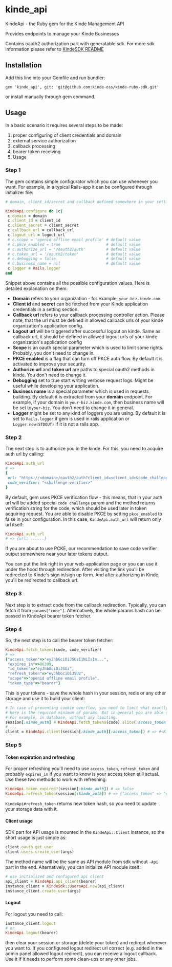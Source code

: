 # kinde_api

KindeApi - the Ruby gem for the Kinde Management API

Provides endpoints to manage your Kinde Businesses

Contains oauth2 authorization part with generatable sdk.
For more sdk information please refer to [KindeSDK README](kinde-sdk/README.md)

## Installation

Add this line into your Gemfile and run bundler:
```
gem 'kinde_api', git: 'git@github.com:kinde-oss/kinde-ruby-sdk.git'
```
or install manually through gem command.

## Usage

In a basic scenario it requires several steps to be made:
1. proper configuring of client credentials and domain
2. external service authorization
3. callback processing
4. bearer token receiving
5. Usage

### Step 1
The gem contains simple configurator which you can use whenever you want. For example, in a typical Rails-app it can be
configured through initializer file:

```ruby
# domain, client_id/secret and callback defined somewhere in your settings

KindeApi.configure do |c|
 c.domain = domain
 c.client_id = client_id
 c.client_secret = client_secret
 c.callback_url = callback_url
 c.logout_url = logout_url
 # c.scope = 'openid offline email profile' # default value
 # c.pkce_enabled = true                    # default value
 # c.authorize_url = '/oauth2/auth'         # default value
 # c.token_url = '/oauth2/token'            # default value
 # c.debugging = false                      # default value
 # c.business_name = nil                    # default value
 c.logger = Rails.logger
end
```
Snippet above contains all the possible configuration values.
Here is detailed explanation on them:
- **Domain** refers to your organization - for example, `your-biz.kinde.com`.
- **Client id** and **secret** can be fetched from your Kinde application credentials in a setting section.
- **Callback url** refers to your callback processing controller action. Please note, that 
the url must be defined in allowed callback urls of your kinde organization's application config.
- **Logout url** will be triggered after successful logout on kinde. Same as callback url, it should be 
defined in allowed logout urls of your kinde organization's application config
- **Scope** is an oauth special parameter which is used to limit some rights. Probably, you don't need to change in.
- **PKCE enabled** is a flag that can turn off PKCE auth flow. By default it is activated to improve your security.
- **Authorize url** and **token url** are paths to special oauth2 methods in kinde. You don't need to change it.
- **Debugging** set to true start writing verbose request logs. Might be useful while developing your application.
- **Business name** is a special parameter which is used in requests building. By default it is extracted from your
**domain** endpoint. For example, if your domain is `your-biz.kinde.com`, then business name will be set to`your-biz`.
You don't need to change it in general.
- **Logger** might be set to any kind of loggers you are using. By default it is set to `Rails.logger` if gem is used in
rails application or `Logger.new(STDOUT)` if it is not a rails app.

### Step 2
The next step is to authorize you in the kinde.
For this, you need to acquire auth url by calling:
```ruby
KindeApi.auth_url
# => 
{
 url: "https://<domain>/oauth2/auth?client_id=<client_id>&code_challenge=<generated code>&code_challenge_method=S256&redirect_uri=<redirect_uri>&response_type=code&scope=openid+offline+email+profile&state=<random string>",
 code_verifier: "<challenge verifier>"
}
```
By default, gem uses PKCE verification flow - this means, that in your auth url will be added special `code challenge` 
param and the method returns verification string for the code, which should be used later in token acquiring request.
You are able to disable PKCE by setting `pkce_enabled` to false in your configuration. 
In this case, `KindeApi.auth_url` will return only url itself:
```ruby
KindeApi.auth_url
# => {url: ......}
```
If you are about to use PCKE, our recommendation to save code verifier output somewhere near your later tokens output.

You can put the link right in your web-application page or you can use it under the hood through redirection.
After visiting the link you'll be redirected to Kinde's sign in/sign up form.
And after authorizing in Kinde, you'll be redirected to callback url.

### Step 3
Next step is to extract code from the callback redirection. Typically, you can fetch it from `params["code"]`. 
Alternatively, the whole params hash can be passed in KindeApi bearer token fetcher.

### Step 4
So, the next step is to call the bearer token fetcher:
```ruby
KindeApi.fetch_tokens(code, code_verifier)
# => 
{"access_token"=>"eyJhbGciOiJSUzI1NiIsIm...",                                
 "expires_in"=>86399,                             
 "id_token"=>"eyJhbGciOiJSUz",
 "refresh_token"=>"eyJhbGciOiJSUz",
 "scope"=>"openid offline email profile",                               
 "token_type"=>"bearer"}
```
This is your tokens - save the whole hash in your session, redis or any other storage and use it to build your client:
```ruby
# In case of preventing cookie overflow, you need to limit what exactly your are saving.
# Here is the required minimum of params. But in general you are able save it wherever you want to. 
# For example, in database, without any limiting.
session[:kinde_auth] = KindeApi.fetch_tokens(code).slice(:access_token, :refresh_token, :expires_at)
# ...
client = KindeApi.client(session[:kinde_auth][:access_token]) # => #<KindeApi::Client:0x00007faf31e5ecb8> 
```

### Step 5
#### Token expiration and refreshing
For proper refreshing you'll need to use `access_token`, `refresh_token` and probably `expires_in` if you want to know is your access token still actual.
Use these two methods to work with refreshing:
```ruby
KindeApi.token_expired?(session[:kinde_auth]) # => false
KindeApi.refresh_token(session[:kinde_auth]) # => {"access_token" => "qwe...", "refresh_token" => "fqw...", .....}
```
`KindeApi#refresh_token` returns new token hash, so you need to update your storage data with it.

#### Client usage
SDK part for API usage is mounted in the `KindeApi::Client` instance, so the short usage is just simple as:
```ruby
client.oauth.get_user
client.users.create_user(args)
```
The method name will be the same as API module from sdk without `-Api` part in the end.
Alternatively, you can initialize API module itself:
```ruby
# use initialized and configured api client
api_client = KindeApi.api_client(bearer)
instance_client = KindeSdk::UsersApi.new(api_client)
instance_client.create_user(args)
```

#### Logout
For logout you need to call:
```ruby
instance_client.logout
# or
KindeApi.logout(bearer)
```
then clear your session or storage (delete your token) and redirect wherever you want to.
If you configured logout redirect url correct (e.g. added in the admin panel allowed logout redirect), you can receive 
a logout callback. Use it if it needs to perform some clean-ups or any other jobs.

